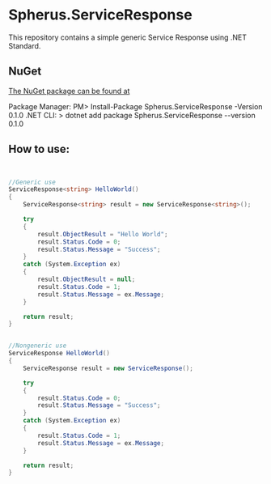 # Spherus.ServiceResponse

This repository contains a simple generic Service Response using .NET Standard.

## NuGet

[The NuGet package can be found at](https://www.nuget.org/packages/Spherus.ServiceResponse/0.1.0)

Package Manager: PM> Install-Package Spherus.ServiceResponse -Version 0.1.0
.NET CLI: > dotnet add package Spherus.ServiceResponse --version 0.1.0

## How to use:

```csharp


//Generic use
ServiceResponse<string> HelloWorld()
{
	ServiceResponse<string> result = new ServiceResponse<string>();

	try
	{
		result.ObjectResult = "Hello World";
		result.Status.Code = 0;
		result.Status.Message = "Success";
	}
	catch (System.Exception ex)
	{
		result.ObjectResult = null;
		result.Status.Code = 1;
		result.Status.Message = ex.Message;
	}

	return result;
}


//Nongeneric use
ServiceResponse HelloWorld()
{
	ServiceResponse result = new ServiceResponse();

	try
	{
		result.Status.Code = 0;
		result.Status.Message = "Success";
	}
	catch (System.Exception ex)
	{
		result.Status.Code = 1;
		result.Status.Message = ex.Message;
	}

	return result;
}

```